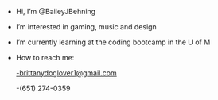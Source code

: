 - Hi, I’m @BaileyJBehning
- I’m interested in gaming, music and design
- I’m currently learning at the coding bootcamp in the U of M
- How to reach me: 
   
   -brittanydoglover1@gmail.com
   
   -(651) 274-0359
<!---
BaileyJBehning/BaileyJBehning is a ✨ special ✨ repository because its `README.md` (this file) appears on your GitHub profile.
You can click the Preview link to take a look at your changes.
--->
